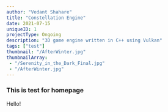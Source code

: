 ```yaml
---
author: "Vedant Shahare"
title: "Constellation Engine"
date: 2021-07-15
uniqueID: 1
projectType: Ongoing
description: "3D game engine written in C++ using Vulkan"
tags: ["test"]
thumbnail: "/AfterWinter.jpg"
thumbnailArray:
 - "/Serenity_in_the_Dark_Final.jpg"
 - "/AfterWinter.jpg"
---
```


### This is test for homepage

Hello!
